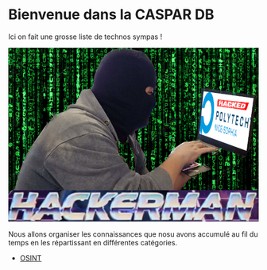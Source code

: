 # Bienvenue dans la CASPAR DB

Ici on fait une grosse liste de technos sympas !

![HACKERMAN](images/HACKERMAN.png)

Nous allons organiser les connaissances que nosu avons accumulé au fil du temps en les répartissant en différentes catégories.


- [OSINT](OSINT/OSINT.md)